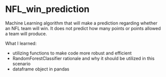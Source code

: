 # NFL_win_prediction
Machine Learning algorithm that will make a prediction regarding whether an NFL team will win. It does not predict how many points or points allowed a team will produce. 

What I learned: 
  * utilizing functions to make code more robust and efficient
  * RandomForestClassifier rationale and why it should be utilized in this scenario
  * dataframe object in pandas
